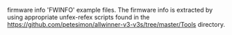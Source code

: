 firmware info 'FWINFO' example files. The firmware info is extracted by using appropriate unfex-refex scripts found in the https://github.com/petesimon/allwinner-v3-v3s/tree/master/Tools directory.
